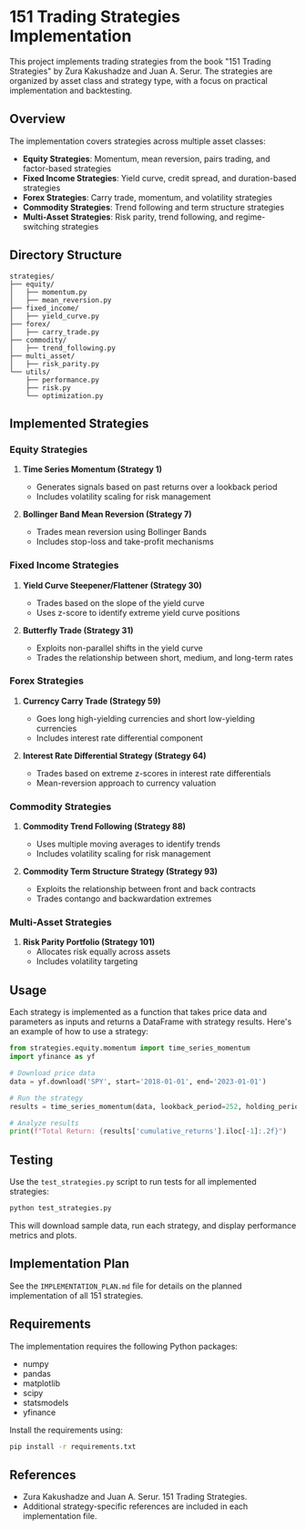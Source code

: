 # 151 Trading Strategies Implementation

This project implements trading strategies from the book "151 Trading Strategies" by Zura Kakushadze and Juan A. Serur. The strategies are organized by asset class and strategy type, with a focus on practical implementation and backtesting.

## Overview

The implementation covers strategies across multiple asset classes:

- **Equity Strategies**: Momentum, mean reversion, pairs trading, and factor-based strategies
- **Fixed Income Strategies**: Yield curve, credit spread, and duration-based strategies
- **Forex Strategies**: Carry trade, momentum, and volatility strategies
- **Commodity Strategies**: Trend following and term structure strategies
- **Multi-Asset Strategies**: Risk parity, trend following, and regime-switching strategies

## Directory Structure

```
strategies/
├── equity/
│   ├── momentum.py
│   ├── mean_reversion.py
├── fixed_income/
│   ├── yield_curve.py
├── forex/
│   ├── carry_trade.py
├── commodity/
│   ├── trend_following.py
├── multi_asset/
│   ├── risk_parity.py
└── utils/
    ├── performance.py
    ├── risk.py
    └── optimization.py
```

## Implemented Strategies

### Equity Strategies

1. **Time Series Momentum (Strategy 1)**
   - Generates signals based on past returns over a lookback period
   - Includes volatility scaling for risk management

2. **Bollinger Band Mean Reversion (Strategy 7)**
   - Trades mean reversion using Bollinger Bands
   - Includes stop-loss and take-profit mechanisms

### Fixed Income Strategies

1. **Yield Curve Steepener/Flattener (Strategy 30)**
   - Trades based on the slope of the yield curve
   - Uses z-score to identify extreme yield curve positions

2. **Butterfly Trade (Strategy 31)**
   - Exploits non-parallel shifts in the yield curve
   - Trades the relationship between short, medium, and long-term rates

### Forex Strategies

1. **Currency Carry Trade (Strategy 59)**
   - Goes long high-yielding currencies and short low-yielding currencies
   - Includes interest rate differential component

2. **Interest Rate Differential Strategy (Strategy 64)**
   - Trades based on extreme z-scores in interest rate differentials
   - Mean-reversion approach to currency valuation

### Commodity Strategies

1. **Commodity Trend Following (Strategy 88)**
   - Uses multiple moving averages to identify trends
   - Includes volatility scaling for risk management

2. **Commodity Term Structure Strategy (Strategy 93)**
   - Exploits the relationship between front and back contracts
   - Trades contango and backwardation extremes

### Multi-Asset Strategies

1. **Risk Parity Portfolio (Strategy 101)**
   - Allocates risk equally across assets
   - Includes volatility targeting

## Usage

Each strategy is implemented as a function that takes price data and parameters as inputs and returns a DataFrame with strategy results. Here's an example of how to use a strategy:

```python
from strategies.equity.momentum import time_series_momentum
import yfinance as yf

# Download price data
data = yf.download('SPY', start='2018-01-01', end='2023-01-01')

# Run the strategy
results = time_series_momentum(data, lookback_period=252, holding_period=63)

# Analyze results
print(f"Total Return: {results['cumulative_returns'].iloc[-1]:.2f}")
```

## Testing

Use the `test_strategies.py` script to run tests for all implemented strategies:

```bash
python test_strategies.py
```

This will download sample data, run each strategy, and display performance metrics and plots.

## Implementation Plan

See the `IMPLEMENTATION_PLAN.md` file for details on the planned implementation of all 151 strategies.

## Requirements

The implementation requires the following Python packages:

- numpy
- pandas
- matplotlib
- scipy
- statsmodels
- yfinance

Install the requirements using:

```bash
pip install -r requirements.txt
```

## References

- Zura Kakushadze and Juan A. Serur. 151 Trading Strategies.
- Additional strategy-specific references are included in each implementation file.